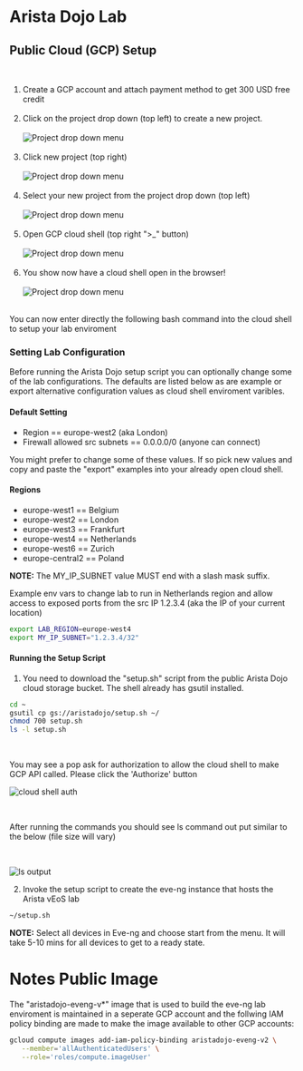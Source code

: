 # Arista Dojo Lab

## Public Cloud (GCP) Setup

<br/>

1. Create a GCP account and attach payment method to get 300 USD free credit
   <br/>
   <br/>
2. Click on the project drop down (top left) to create a new project.
   <br/>
   <br/>
   ![Project drop down menu](https://storage.googleapis.com/aristadojo/images/proj-drop.png)
   <br/>
   <br/>
3. Click new project (top right)
   <br/>
   <br/>
   ![Project drop down menu](https://storage.googleapis.com/aristadojo/images/new-proj-button.png)
   <br/>
   <br/>
4. Select your new project from the project drop down (top left)
   <br/>
   <br/>
   ![Project drop down menu](https://storage.googleapis.com/aristadojo/images/select-new-proj.png)
   <br/>
   <br/>
5. Open GCP cloud shell (top right ">\_" button)
   <br/>
   <br/>
   ![Project drop down menu](ihttps://storage.googleapis.com/aristadojo/mages/cloud-shell-button.png)
   <br/>
   <br/>
6. You show now have a cloud shell open in the browser!
   <br/>
   <br/>
   ![Project drop down menu](https://storage.googleapis.com/aristadojo/images/cloud-shell.png)
   <br/>
   <br/>

You can now enter directly the following bash command into the cloud shell to setup your lab enviroment

### Setting Lab Configuration

Before running the Arista Dojo setup script you can optionally change some of the lab configurations. The defaults are listed below as are example or export alternative configuration values as cloud shell enviroment varibles.

#### Default Setting

- Region == europe-west2 (aka London)
- Firewall allowed src subnets == 0.0.0.0/0 (anyone can connect)

You might prefer to change some of these values. If so pick new values and copy and paste the "export" examples into your already open cloud shell.

#### Regions

- europe-west1 == Belgium
- europe-west2 == London
- europe-west3 == Frankfurt
- europe-west4 == Netherlands
- europe-west6 == Zurich
- europe-central2 == Poland

**NOTE:** The MY_IP_SUBNET value MUST end with a slash mask suffix.

Example env vars to change lab to run in Netherlands region and allow access to exposed ports from the src IP 1.2.3.4 (aka the IP of your current location)

```bash
export LAB_REGION=europe-west4
export MY_IP_SUBNET="1.2.3.4/32"
```

#### Running the Setup Script

1. You need to download the "setup.sh" script from the public Arista Dojo cloud storage bucket. The shell already has gsutil installed.

```bash
cd ~
gsutil cp gs://aristadojo/setup.sh ~/
chmod 700 setup.sh
ls -l setup.sh
```

<br/>

You may see a pop ask for authorization to allow the cloud shell to make GCP API called. Please click the 'Authorize' button

![cloud shell auth](https://storage.googleapis.com/aristadojo/images/auth-shell.png)

<br/>

After running the commands you should see ls command out put similar to the below (file size will vary)

<br/>

![ls output](https://storage.googleapis.com/aristadojo/images/setup-script-ls-output.png)

2. Invoke the setup script to create the eve-ng instance that hosts the Arista vEoS lab

```bash
~/setup.sh
```

**NOTE:** Select all devices in Eve-ng and choose start from the menu. It will take 5-10 mins for all devices to get to a ready state.

# Notes Public Image

The "aristadojo-eveng-v*" image that is used to build the eve-ng lab enviroment is maintained in a seperate GCP account and the follwing IAM policy binding are made to make the image available to other GCP accounts:

```bash
gcloud compute images add-iam-policy-binding aristadojo-eveng-v2 \
   --member='allAuthenticatedUsers' \
   --role='roles/compute.imageUser'
```


